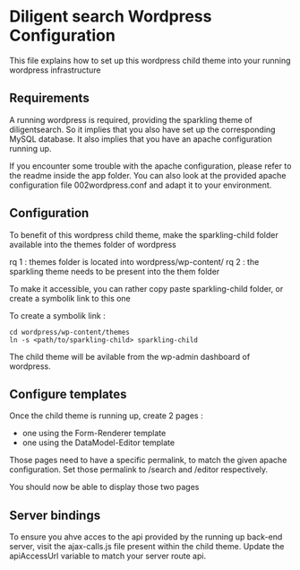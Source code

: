 Diligent search Wordpress Configuration
==========

This file explains how to set up this wordpress child theme into your running wordpress infrastructure

## Requirements

A running wordpress is required, providing the sparkling theme of diligentsearch.
So it implies that you also have set up the corresponding MySQL database.
It also implies that you have an apache configuration running up.

If you encounter some trouble with the apache configuration, please refer to the readme inside the app folder.
You can also look at the provided apache configuration file 002wordpress.conf and adapt it to your environment.



## Configuration

To benefit of this wordpress child theme, make the sparkling-child folder available into the themes folder of wordpress

rq 1 : themes folder is located into wordpress/wp-content/
rq 2 : the sparkling theme needs to be present into the them folder

To make it accessible, you can rather copy paste sparkling-child folder, or create a symbolik link to this one

To create a symbolik link :

	cd wordpress/wp-content/themes
	ln -s <path/to/sparkling-child> sparkling-child

The child theme will be avilable from the wp-admin dashboard of wordpress.

## Configure templates

Once the child theme is running up, create 2 pages :
* one using the Form-Renderer template
* one using the DataModel-Editor template

Those pages need to have a specific permalink, to match the given apache configuration. Set those permalink to /search and /editor respectively.

You should now be able to display those two pages

## Server bindings

To ensure you ahve acces to the api provided by the running up back-end server, visit the ajax-calls.js file present within the child theme.
Update the apiAccessUrl variable to match your server route api.